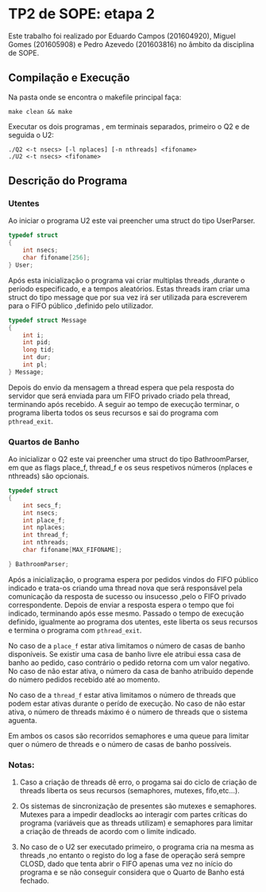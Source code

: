 # TP2 de SOPE: etapa 2

Este trabalho foi realizado por Eduardo Campos (201604920), Miguel Gomes (201605908) e Pedro Azevedo (201603816) no âmbito da disciplina de SOPE.

## Compilação e Execução

Na pasta onde se encontra o makefile principal faça:
```
make clean && make
```

Executar os dois programas , em terminais separados,  primeiro o Q2 e de seguida o U2:
```
./Q2 <-t nsecs> [-l nplaces] [-n nthreads] <fifoname>
./U2 <-t nsecs> <fifoname>
```

## Descrição do Programa

### Utentes

Ao iniciar o programa U2 este vai preencher uma struct do tipo UserParser.

```c
typedef struct
{
    int nsecs;
    char fifoname[256];
} User;
```

Após esta inicialização o programa vai criar multiplas threads ,durante o período especificado, e a tempos aleatórios. Estas threads iram criar uma struct do tipo message que por sua vez irá ser utilizada para escreverem para o FIFO público ,definido pelo utilizador.

```c
typedef struct Message
{
    int i;
    int pid;
    long tid;
    int dur;
    int pl;
} Message;
```

Depois do envio da mensagem a thread espera que pela resposta do servidor que será enviada para um FIFO privado criado pela thread, terminando após recebido.
A seguir ao tempo de execução terminar, o programa liberta todos os seus recursos e sai do programa com ```pthread_exit```.

### Quartos de Banho

Ao inicializar o Q2 este vai preencher uma struct do tipo BathroomParser, em que as flags place_f, thread_f e os seus respetivos números (nplaces e nthreads) são opcionais.
```c
typedef struct
{
    int secs_f;
    int nsecs;
    int place_f;
    int nplaces;
    int thread_f;
    int nthreads;
    char fifoname[MAX_FIFONAME];

} BathroomParser;
```

Após a inicialização, o programa espera por pedidos vindos do FIFO público indicado e trata-os criando uma thread nova que será responsável pela comunicação da resposta de sucesso ou insucesso ,pelo o FIFO privado correspondente. Depois de enviar a resposta espera o tempo que foi indicado, terminando após esse mesmo.
Passado o tempo de execução definido, igualmente ao programa dos utentes, este liberta os seus recursos e termina o programa com ```pthread_exit```.

No caso de a ```place_f``` estar ativa limitamos o número de casas de banho disponíveis. Se existir uma casa de banho livre ele atribui essa casa de banho ao pedido, caso contrário o pedido retorna com um valor negativo. No caso de não estar ativa, o número da casa de banho atribuído depende do número pedidos recebido até ao momento.

No caso de a ```thread_f``` estar ativa limitamos o número de threads que podem estar ativas durante o perído de execução.  No caso de não estar ativa, o número de threads máximo é o número de threads que o sistema aguenta.

Em ambos os casos são recorridos semaphores e uma queue para limitar quer o número de threads e o número de casas de banho possíveis.

### Notas:


1. Caso a criação de threads dê erro, o progama sai do ciclo de criação de threads liberta os seus recursos (semaphores, mutexes, fifo,etc...).

2. Os sistemas de sincronização de presentes são mutexes e semaphores. Mutexes para a impedir deadlocks ao interagir com partes críticas do programa (variáveis que as threads utilizam) e semaphores para limitar a criação de threads de acordo com o limite indicado.

3. No caso de o U2 ser executado primeiro, o programa cria na mesma as threads ,no entanto o registo do log a fase de operação será sempre CLOSD, dado que tenta abrir o FIFO apenas uma vez no início do programa e se não conseguir considera que o Quarto de Banho está fechado.



